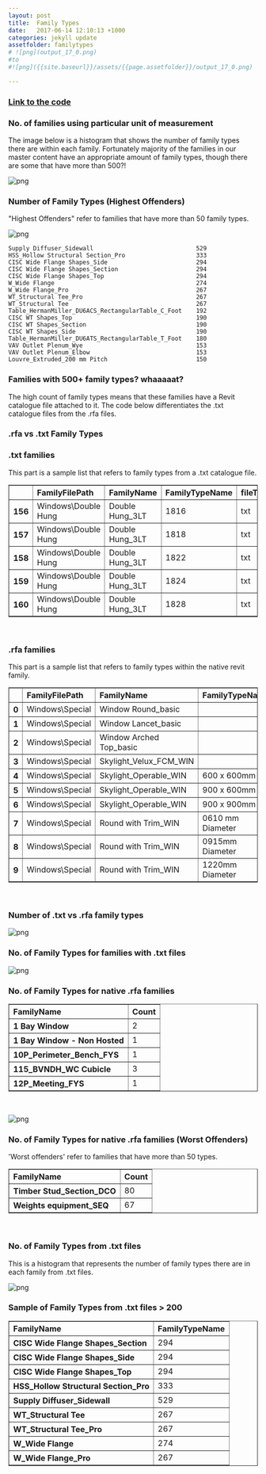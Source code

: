 ```yaml
---
layout: post
title:  Family Types
date:   2017-06-14 12:10:13 +1000
categories: jekyll update
assetfolder: familytypes
# ![png](output_17_0.png)
#to
#![png]({{site.baseurl}}/assets/{{page.assetfolder}}/output_17_0.png)

---
```


### [Link to the code][familyTypesCode]

### No. of families using particular unit of measurement
The image below is a histogram that shows the number of family types there are within each family. Fortunately majority of the families in our master content have an appropriate amount of family types, though there are some that have more than 500?!

![png]({{site.baseurl}}/assets/{{page.assetfolder}}/allTypes.png)

### Number of Family Types (Highest Offenders)

"Highest Offenders" refer to families that have more than 50 family types.

![png]({{site.baseurl}}/assets/{{page.assetfolder}}/worstOff.png)

	Supply Diffuser_Sidewall                             529
    HSS_Hollow Structural Section_Pro                    333
    CISC Wide Flange Shapes_Side                         294
    CISC Wide Flange Shapes_Section                      294
    CISC Wide Flange Shapes_Top                          294
    W_Wide Flange                                        274
    W_Wide Flange_Pro                                    267
    WT_Structural Tee_Pro                                267
    WT_Structural Tee                                    267
    Table_HermanMiller_DU6ACS_RectangularTable_C_Foot    192
    CISC WT Shapes_Top                                   190
    CISC WT Shapes_Section                               190
    CISC WT Shapes_Side                                  190
    Table_HermanMiller_DU6ATS_RectangularTable_T_Foot    180
    VAV Outlet Plenum_Wye                                153
    VAV Outlet Plenum_Elbow                              153
    Louvre_Extruded_200 mm Pitch                         150

### Families with 500+ family types? whaaaaat?
The high count of family types means that these families have a Revit catalogue file attached to it. 
The code below differentiates the .txt catalogue files from the .rfa files.

### .rfa vs .txt Family Types

### .txt families
This part is a sample list that refers to family types from a .txt catalogue file.

<div>
<table border="1" class="dataframe">
  <thead>
    <tr style="text-align: left;">
      <th></th>
      <th>FamilyFilePath</th>
      <th>FamilyName</th>
      <th>FamilyTypeName</th>
      <th>fileType</th>
    </tr>
  </thead>
  <tbody>
    <tr>
      <th>156</th>
      <td>Windows\Double Hung</td>
      <td>Double Hung_3LT</td>
      <td>1816</td>
      <td>txt</td>
    </tr>
    <tr>
      <th>157</th>
      <td>Windows\Double Hung</td>
      <td>Double Hung_3LT</td>
      <td>1818</td>
      <td>txt</td>
    </tr>
    <tr>
      <th>158</th>
      <td>Windows\Double Hung</td>
      <td>Double Hung_3LT</td>
      <td>1822</td>
      <td>txt</td>
    </tr>
    <tr>
      <th>159</th>
      <td>Windows\Double Hung</td>
      <td>Double Hung_3LT</td>
      <td>1824</td>
      <td>txt</td>
    </tr>
    <tr>
      <th>160</th>
      <td>Windows\Double Hung</td>
      <td>Double Hung_3LT</td>
      <td>1828</td>
      <td>txt</td>
    </tr>
  </tbody>
</table>
</div>

<br />

### .rfa families
This part is a sample list that refers to family types within the native revit family.

<div>
<table border="1" class="dataframe">
  <thead>
    <tr style="text-align: left;">
      <th></th>
      <th>FamilyFilePath</th>
      <th>FamilyName</th>
      <th>FamilyTypeName</th>
      <th>fileType</th>
    </tr>
  </thead>
  <tbody>
    <tr>
      <th>0</th>
      <td>Windows\Special</td>
      <td>Window Round_basic</td>
      <td></td>
      <td>rfa</td>
    </tr>
    <tr>
      <th>1</th>
      <td>Windows\Special</td>
      <td>Window Lancet_basic</td>
      <td></td>
      <td>rfa</td>
    </tr>
    <tr>
      <th>2</th>
      <td>Windows\Special</td>
      <td>Window Arched Top_basic</td>
      <td></td>
      <td>rfa</td>
    </tr>
    <tr>
      <th>3</th>
      <td>Windows\Special</td>
      <td>Skylight_Velux_FCM_WIN</td>
      <td></td>
      <td>rfa</td>
    </tr>
    <tr>
      <th>4</th>
      <td>Windows\Special</td>
      <td>Skylight_Operable_WIN</td>
      <td>600 x 600mm</td>
      <td>rfa</td>
    </tr>
    <tr>
      <th>5</th>
      <td>Windows\Special</td>
      <td>Skylight_Operable_WIN</td>
      <td>900 x 600mm</td>
      <td>rfa</td>
    </tr>
    <tr>
      <th>6</th>
      <td>Windows\Special</td>
      <td>Skylight_Operable_WIN</td>
      <td>900 x 900mm</td>
      <td>rfa</td>
    </tr>
    <tr>
      <th>7</th>
      <td>Windows\Special</td>
      <td>Round with Trim_WIN</td>
      <td>0610 mm Diameter</td>
      <td>rfa</td>
    </tr>
    <tr>
      <th>8</th>
      <td>Windows\Special</td>
      <td>Round with Trim_WIN</td>
      <td>0915mm Diameter</td>
      <td>rfa</td>
    </tr>
    <tr>
      <th>9</th>
      <td>Windows\Special</td>
      <td>Round with Trim_WIN</td>
      <td>1220mm Diameter</td>
      <td>rfa</td>
    </tr>
  </tbody>
</table>
</div>

<br />

### Number of .txt vs .rfa family types

![png]({{site.baseurl}}/assets/{{page.assetfolder}}/txtVsRfa.png)

### No. of Family Types for families with .txt files

![png]({{site.baseurl}}/assets/{{page.assetfolder}}/txtFamilies.png)

### No. of Family Types for native .rfa families

<div>
<table border="1" class="dataframe">
  <thead>
    <tr style="text-align: left;">
      <th>FamilyName</th>
      <th>Count</th>
    </tr>
  </thead>
  <tbody style="text-align: left;">
    <tr>
      <th>1 Bay Window</th>
      <td>2</td>
    </tr>
    <tr>
      <th>1 Bay Window - Non Hosted</th>
      <td>1</td>
    </tr>
    <tr>
      <th>10P_Perimeter_Bench_FYS</th>
      <td>1</td>
    </tr>
    <tr>
      <th>115_BVNDH_WC Cubicle</th>
      <td>3</td>
    </tr>
    <tr>
      <th>12P_Meeting_FYS</th>
      <td>1</td>
    </tr>
  </tbody>
</table>
</div>

<br />

![png]({{site.baseurl}}/assets/{{page.assetfolder}}/rfaFamilies.png)

### No. of Family Types for native .rfa families (Worst Offenders)
'Worst offenders' refer to families that have more than 50 types.

<div>
<table border="1" class="dataframe">
  <thead>
    <tr style="text-align: left;">
      <th>FamilyName</th>
      <th>Count</th>
    </tr>
  </thead>
  <tbody style="text-align: left;">
    <tr>
      <th>Timber Stud_Section_DCO</th>
      <td>80</td>
    </tr>
    <tr>
      <th>Weights equipment_SEQ</th>
      <td>67</td>
    </tr>
  </tbody>
</table>
</div>

<br />

### No. of Family Types from .txt files
This is a histogram that represents the number of family types there are in each family from .txt files.

![png]({{site.baseurl}}/assets/{{page.assetfolder}}/txtFamilies.png)

### Sample of Family Types from .txt files > 200

<div>
<table border="1" class="dataframe">
  <thead>
    <tr style="text-align: left;">
      <th>FamilyName</th>
      <th>FamilyTypeName</th>
    </tr>
  </thead>
  <tbody style="text-align: left;">
    <tr>
      <th>CISC Wide Flange Shapes_Section</th>
      <td>294</td>
    </tr>
    <tr>
      <th>CISC Wide Flange Shapes_Side</th>
      <td>294</td>
    </tr>
    <tr>
      <th>CISC Wide Flange Shapes_Top</th>
      <td>294</td>
    </tr>
    <tr>
      <th>HSS_Hollow Structural Section_Pro</th>
      <td>333</td>
    </tr>
    <tr>
      <th>Supply Diffuser_Sidewall</th>
      <td>529</td>
    </tr>
    <tr>
      <th>WT_Structural Tee</th>
      <td>267</td>
    </tr>
    <tr>
      <th>WT_Structural Tee_Pro</th>
      <td>267</td>
    </tr>
    <tr>
      <th>W_Wide Flange</th>
      <td>274</td>
    </tr>
    <tr>
      <th>W_Wide Flange_Pro</th>
      <td>267</td>
    </tr>
  </tbody>
</table>
</div>

[familyTypesCode]: https://github.com/annisarivera/mastercontent/blob/master/working/Master%20Content%20-%20FamilyTypes.ipynb
